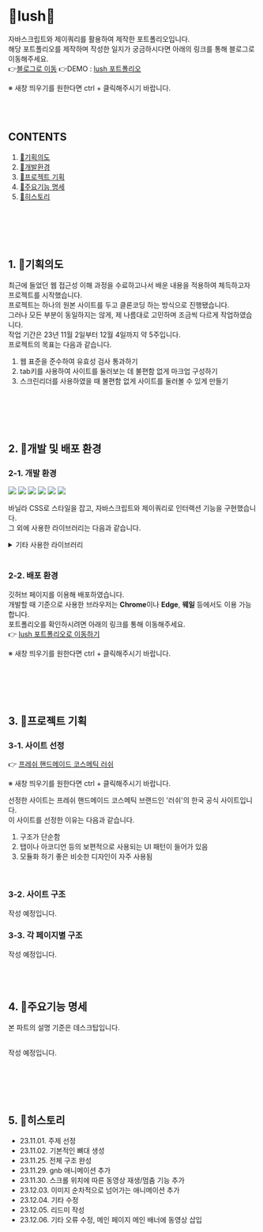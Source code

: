 
# 🧼lush🧴

자바스크립트와 제이쿼리를 활용하여 제작한 포트폴리오입니다.   
해당 포트폴리오를 제작하며 작성한 일지가 궁금하시다면 아래의 링크를 통해 블로그로 이동해주세요.   
👉<a href="https://blog.naver.com/youj_lim/223258427827" target="_blank">블로그로 이동</a>
👉DEMO : <a href="https://ba-latte.github.io/website-lush/" target="_blank">lush 포트폴리오</a>

※ 새창 띄우기를 원한다면 ctrl + 클릭해주시기 바랍니다.

<br /><br />

## CONTENTS
1.	[🧴기획의도](#1-기획의도)
2.	[🧴개발환경](#2-개발-및-배포-환경)
3.	[🧴프로젝트 기획](#3-프로젝트-기획)
4.	[🧴주요기능 명세](#4-주요기능-명세)
5.	[🧴히스토리](#5-히스토리)

<br /><br />
<br /><br />

## 1. 🧴기획의도
<!--
-프로젝트 리드미를 작성할 때 프로젝트의 "무엇을","왜","어떻게"에 대해서 답을 해야 함
-이를 답하기 위해 도와줄 질문들
(1)동기가 무엇이었나요?
(2)왜 이 프로젝트를 기획했나요?
(3)이 프로젝트는 어떤 문제를 해결하나요?
(4)이 프로젝트를 통해 무엇을 배우셨나요?
(5)이 프로젝트의 특징은 무엇인가요?
-만약 특징이 너무 많다면 '특징' 섹션을 추가해서 나열하기!
-->

최근에 들었던 웹 접근성 이해 과정을 수료하고나서 배운 내용을 적용하여 체득하고자 프로젝트를 시작했습니다.   
프로젝트는 하나의 원본 사이트를 두고 클론코딩 하는 방식으로 진행됐습니다.   
그러나 모든 부분이 동일하지는 않게, 제 나름대로 고민하며 조금씩 다르게 작업하였습니다.   
작업 기간은 23년 11월 2일부터 12월 4일까지 약 5주입니다.   
프로젝트의 목표는 다음과 같습니다.   
1. 웹 표준을 준수하여 유효성 검사 통과하기   
2. tab키를 사용하여 사이트를 둘러보는 데 불편함 없게 마크업 구성하기
3. 스크린리더를 사용하였을 때 불편함 없게 사이트를 둘러볼 수 있게 만들기

<br /><br />
<br /><br />

## 2. 🧴개발 및 배포 환경
### 2-1. 개발 환경
<p align="left">
  <img src="https://img.shields.io/badge/HTML5-E34F26?style=flat&logo=HTML5&logoColor=white" />
  <img src="https://img.shields.io/badge/CSS3-1572B6?style=flat&logo=CSS3&logoColor=white" />
  <img src="https://img.shields.io/badge/JavaScript-F7DF1E?style=flat&logo=JavaScript&logoColor=white" />
  <img src="https://img.shields.io/badge/jQuery-0769AD?style=flat&logo=jQuery&logoColor=white" />
  <img src="https://img.shields.io/badge/Visual%20Studio%20Code-007ACC?style=flat&logo=VisualStudioCode&logoColor=white" />
  <img src="https://img.shields.io/badge/GitHub-181717?style=flat&logo=GitHub&logoColor=white" />
</p>

바닐라 CSS로 스타일을 잡고, 자바스크립트와 제이쿼리로 인터랙션 기능을 구현했습니다.   
그 외에 사용한 라이브러리는 다음과 같습니다.   

<details>
  <summary>기타 사용한 라이브러리</summary>
  
  <!-- 한줄 띄고 더보기할 내용 쓰기 -->
  - Swiper
  - youtube의 IFrame Player API
  - jQuery
</details>

<br />

### 2-2. 배포 환경
깃허브 페이지를 이용해 배포하였습니다.   
개발할 때 기준으로 사용한 브라우저는 **Chrome**이나 **Edge**, **웨일** 등에서도 이용 가능합니다.   
포트폴리오를 확인하시려면 아래의 링크를 통해 이동해주세요.   
👉 <a href="https://ba-latte.github.io/website-lush/" target="_blank">lush 포트폴리오로 이동하기</a>   

※ 새창 띄우기를 원한다면 ctrl + 클릭해주시기 바랍니다.

<br /><br />
<br /><br />

## 3. 🧴프로젝트 기획
### 3-1. 사이트 선정
👉 <a href="https://weare.lush.co.kr/" target="_blank">프레쉬 핸드메이드 코스메틱 러쉬</a>   

※ 새창 띄우기를 원한다면 ctrl + 클릭해주시기 바랍니다.

선정한 사이트는 프레쉬 핸드메이드 코스메틱 브랜드인 '러쉬'의 한국 공식 사이트입니다.   
이 사이트를 선정한 이유는 다음과 같습니다.   
1. 구조가 단순함   
2. 탭이나 아코디언 등의 보편적으로 사용되는 UI 패턴이 들어가 있음   
3. 모듈화 하기 좋은 비슷한 디자인이 자주 사용됨   

<br />

### 3-2. 사이트 구조
<p align="center">
<!--   <img src="https://github.com/Ba-latte/citadellegin-app/assets/118030935/759a55f1-258a-41d3-adc6-31eeb4181e70" width="830px" /> -->
</p>
작성 예정입니다.
<br />

### 3-3. 각 페이지별 구조
<p align="center">
<!--   <img src="https://github.com/Ba-latte/citadellegin-app/assets/118030935/db7c0af3-1854-4ca9-886e-c50b971a1448" width="250px" />
  <img src="https://github.com/Ba-latte/citadellegin-app/assets/118030935/c4448bef-d82c-4728-84c8-e6afa32f4371" width="250px" />
  <img src="https://github.com/Ba-latte/citadellegin-app/assets/118030935/f9cc75c3-f2c4-4b24-b78b-6ea2c495eb82" width="250px" /> -->
</p>
작성 예정입니다.
<br /><br />
<br /><br />

## 4. 🧴주요기능 명세
본 파트의 설명 기준은 데스크탑입니다.   

<br />
작성 예정입니다.

<br /><br />
<br /><br />

## 5. 🧴히스토리
<ul>
  <li>23.11.01. 주제 선정</li>
  <li>23.11.02. 기본적인 뼈대 생성</li>
  <li>23.11.25. 전체 구조 완성</li>
  <li>23.11.29. gnb 애니메이션 추가</li>
  <li>23.11.30. 스크롤 위치에 따른 동영상 재생/멈춤 기능 추가</li>
  <li>23.12.03. 이미지 순차적으로 넘어가는 애니메이션 추가</li>
  <li>23.12.04. 기타 수정</li>
  <li>23.12.05. 리드미 작성</li>
  <li>23.12.06. 기타 오류 수정, 메인 페이지 메인 배너에 동영상 삽입</li>
</ul>


<br /><br />

